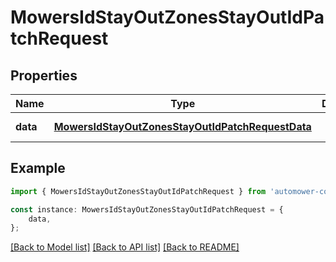 # MowersIdStayOutZonesStayOutIdPatchRequest


## Properties

Name | Type | Description | Notes
------------ | ------------- | ------------- | -------------
**data** | [**MowersIdStayOutZonesStayOutIdPatchRequestData**](MowersIdStayOutZonesStayOutIdPatchRequestData.md) |  | [default to undefined]

## Example

```typescript
import { MowersIdStayOutZonesStayOutIdPatchRequest } from 'automower-connect-sdk';

const instance: MowersIdStayOutZonesStayOutIdPatchRequest = {
    data,
};
```

[[Back to Model list]](../README.md#documentation-for-models) [[Back to API list]](../README.md#documentation-for-api-endpoints) [[Back to README]](../README.md)

